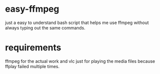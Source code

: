 # easy-ffmpeg
just a easy to understand bash script that helps me use ffmpeg without always typing out the same commands.
# requirements
ffmpeg for the actual work and vlc just for playing the media files because ffplay failed multiple times.
